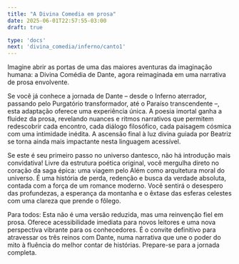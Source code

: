 ```yaml
---
title: "A Divina Comedia em prosa"
date: 2025-06-01T22:57:55-03:00
draft: true

type: 'docs'
next: 'divina_comedia/inferno/canto1'
---
```


Imagine abrir as portas de uma das maiores aventuras da imaginação humana: a Divina Comédia de Dante, agora reimaginada em uma narrativa de prosa envolvente.

Se você já conhece a jornada de Dante – desde o Inferno aterrador, passando pelo Purgatório transformador, até o Paraíso transcendente –, esta adaptação oferece uma experiência única. A poesia imortal ganha a fluidez da prosa, revelando nuances e ritmos narrativos que permitem redescobrir cada encontro, cada diálogo filosófico, cada paisagem cósmica com uma intimidade inédita. A ascensão final à luz divina guiada por Beatriz se torna ainda mais impactante nesta linguagem acessível.

Se este é seu primeiro passo no universo dantesco, não há introdução mais convidativa! Livre da estrutura poética original, você mergulha direto no coração da saga épica: uma viagem pelo Além como arquitetura moral do universo. É uma história de perda, redenção e busca da verdade absoluta, contada com a força de um romance moderno. Você sentirá o desespero das profundezas, a esperança da montanha e o êxtase das esferas celestes com uma clareza que prende o fôlego.

Para todos: Esta não é uma versão reduzida, mas uma reinvenção fiel em prosa. Oferece acessibilidade imediata para novos leitores e uma nova perspectiva vibrante para os conhecedores. É o convite definitivo para atravessar os três reinos com Dante, numa narrativa que une o poder do mito à fluência do melhor contar de histórias. Prepare-se para a jornada completa.